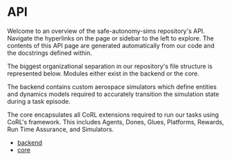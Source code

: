 # API

Welcome to an overview of the safe-autonomy-sims repository's API. Navigate the hyperlinks on
the page or sidebar to the left to explore. The contents of this API page are generated
automatically from our code and the docstrings defined within. 

The biggest organizational separation in our repository's file structure is represented below.
Modules either exist in the backend or the core. 

The backend contains custom aerospace simulators which define entities and dynamics models required to accurately transition the simulation state during a task episode.

The core encapsulates all CoRL extensions required to run our tasks using CoRL's framework. This includes
Agents, Dones, Glues, Platforms, Rewards, Run Time Assurance, and Simulators. 


- [backend](backend/index.md)
- [core](core/index.md)